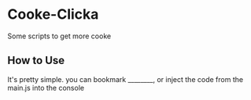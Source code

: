 # Cooke-Clicka
Some scripts to get more cooke


## How to Use
It's pretty simple. you can bookmark ________, or inject the code from the main.js into the console
